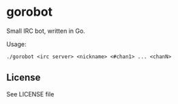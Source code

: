# gorobot
Small IRC bot, written in Go.

Usage:

    ./gorobot <irc server> <nickname> <#chan1> ... <chanN>

## License

See LICENSE file